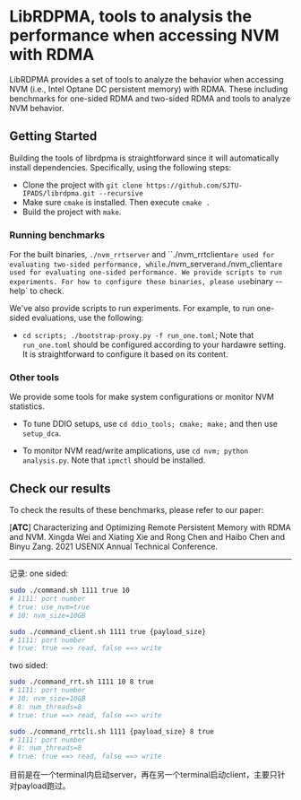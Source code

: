 # LibRDPMA, tools to analysis the performance when accessing NVM with RDMA

LibRDPMA provides a set of tools  to analyze the behavior when accessing NVM (i.e., Intel Optane DC persistent memory) with RDMA. These including benchmarks for one-sided RDMA and two-sided RDMA and tools to analyze NVM behavior. 



## Getting Started

Building the tools of librdpma is straightforward since it will automatically install dependencies. Specifically, using the following steps:

- Clone the project with `git clone https://github.com/SJTU-IPADS/librdpma.git --recursive`
- Make sure `cmake` is installed. Then execute `cmake .`
- Build the project with `make`. 



### Running benchmarks

For the built binaries, `./nvm_rrtserver` and ``./nvm_rrtclient` are used for evaluating two-sided performance, while `./nvm_server` and `./nvm_client` are used for evaluating one-sided performance. We provide scripts to run experiments. For how to configure these binaries, please use `binary --help` to check.

We've also provide scripts to run experiments. For example, to run one-sided evaluations, use the following:

- `cd scripts; ./bootstrap-proxy.py -f run_one.toml`; Note that `run_one.toml` should be configured according to your hardawre setting. It is straightforward to configure it  based on its content. 

  

### Other tools

We provide some tools for make system configurations or monitor NVM statistics. 

- To tune DDIO setups, use `cd ddio_tools; cmake; make;` and then use `setup_dca`. 

- To monitor NVM read/write amplications, use `cd nvm; python analysis.py`.  Note that `ipmctl` should be installed. 



## Check our results

To check the results of these benchmarks, please refer to our paper: 

[**ATC**] Characterizing and Optimizing Remote Persistent Memory with RDMA and NVM. Xingda Wei and Xiating Xie and Rong Chen and Haibo Chen and Binyu Zang. 2021 USENIX Annual Technical Conference. 

---

记录:
one sided: 
```bash
sudo ./command.sh 1111 true 10
# 1111: port number
# true: use_nvm=true
# 10: nvm_size=10GB

sudo ./command_client.sh 1111 true {payload_size}
# 1111: port number
# true: true ==> read, false ==> write

```

two sided:
```bash
sudo ./command_rrt.sh 1111 10 8 true
# 1111: port number
# 10: nvm_size=10GB
# 8: num_threads=8
# true: true ==> read, false ==> write

sudo ./command_rrtcli.sh 1111 {payload_size} 8 true
# 1111: port number
# 8: num_threads=8
# true: true ==> read, false ==> write
```

目前是在一个terminal内启动server，再在另一个terminal启动client，主要只针对payload跑过。